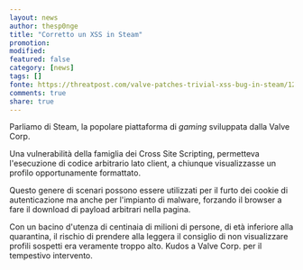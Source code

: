 ```yaml
---
layout: news
author: thesp0nge
title: "Corretto un XSS in Steam"
promotion: 
modified: 
featured: false
category: [news]
tags: []
fonte: https://threatpost.com/valve-patches-trivial-xss-bug-in-steam/123647/
comments: true
share: true
---
```


Parliamo di Steam, la popolare piattaforma di _gaming_ sviluppata dalla Valve Corp.

Una vulnerabilità della famiglia dei Cross Site Scripting, permetteva l'esecuzione di codice arbitrario lato client, a chiunque visualizzasse un profilo opportunamente formattato.

Questo genere di scenari possono essere utilizzati per il furto dei cookie di autenticazione ma anche per l'impianto di malware, forzando il browser a fare il download di payload arbitrari nella pagina.

Con un bacino d'utenza di centinaia di milioni di persone, di età inferiore alla quarantina, il rischio di prendere alla leggera il consiglio di non visualizzare profili sospetti era veramente troppo alto. Kudos a Valve Corp. per il tempestivo intervento.
